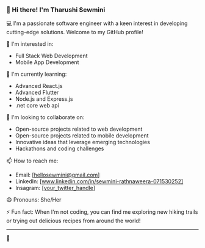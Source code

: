 ### 👋 Hi there! I'm Tharushi Sewmini

💻 I'm a passionate software engineer with a keen interest in developing cutting-edge solutions. Welcome to my GitHub profile!

👀 I'm interested in:
- Full Stack Web Development
- Mobile App Development


🌱 I'm currently learning:
- Advanced React.js
- Advanced Flutter
- Node.js and Express.js
- .net core web api 

💞️ I'm looking to collaborate on:
- Open-source projects related to web development
- Open-source projects related to mobile development
- Innovative ideas that leverage emerging technologies
- Hackathons and coding challenges

📫 How to reach me:
- Email: [hellosewmini@gmail.com]
- LinkedIn: [www.linkedin.com/in/sewmini-rathnaweera-071530252]
- Insagram: [[your_twitter_handle](https://www.instagram.com/coding.sew?igsh=MXdkZG1xYXI3cHhraQ==)]

😄 Pronouns: She/Her

⚡ Fun fact:
When I'm not coding, you can find me exploring new hiking trails or trying out delicious recipes from around the world!

---
 🚀

<!---
TharushiSewmini/TharushiSewmini is a ✨ special ✨ repository because its `README.md` (this file) appears on your GitHub profile.
You can click the Preview link to take a look at your changes.
--->
